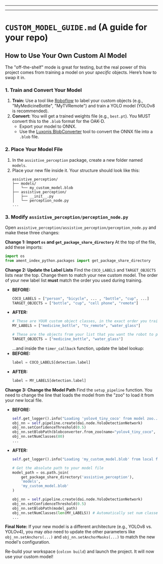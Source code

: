 -----

-----

# `CUSTOM_MODEL_GUIDE.md` (A guide for your repo)

## How to Use Your Own Custom AI Model

The "off-the-shelf" mode is great for testing, but the real power of this project comes from training a model on your *specific* objects. Here’s how to swap it in.

### 1\. Train and Convert Your Model

1.  **Train:** Use a tool like [Roboflow](https://roboflow.com/) to label your custom objects (e.g., "MyMedicineBottle", "MyTVRemote") and train a YOLO model (YOLOv8 is recommended).
2.  **Convert:** You will get a trained weights file (e.g., `best.pt`). You MUST convert this to the `.blob` format for the OAK-D.
      * Export your model to ONNX.
      * Use the [Luxonis BlobConverter](https://blobconverter.luxonis.com/) tool to convert the ONNX file into a `.blob` file.

### 2\. Place Your Model File

1.  In the `assistive_perception` package, create a new folder named `models`.
2.  Place your new file inside it. Your structure should look like this:
    ```
    assistive_perception/
    ├── models/
    │   └── my_custom_model.blob
    ├── assistive_perception/
    │   ├── __init__.py
    │   └── perception_node.py
    ...
    ```

### 3\. Modify `assistive_perception/perception_node.py`

Open `assistive_perception/assistive_perception/perception_node.py` and make these three changes:

**Change 1: Import `os` and `get_package_share_directory`**
At the top of the file, add these imports:

```python
import os
from ament_index_python.packages import get_package_share_directory
```

**Change 2: Update the Label Lists**
Find the `COCO_LABELS` and `TARGET_OBJECTS` lists near the top. Change them to match your new custom model. The order of your new label list **must** match the order you used during training.

  * **BEFORE:**
    ```python
    COCO_LABELS = ["person", "bicycle", ... , "bottle", "cup", ...]
    TARGET_OBJECTS = ["bottle", "cup", "cell phone", "remote"]
    ```
  * **AFTER:**
    ```python
    # These are YOUR custom object classes, in the exact order you trained them
    MY_LABELS = ["medicine_bottle", "tv_remote", "water_glass"]

    # These are the objects from your list that you want the robot to pick up
    TARGET_OBJECTS = ["medicine_bottle", "water_glass"]
    ```
    ...and inside the `timer_callback` function, update the label lookup:
  * **BEFORE:**
    ```python
    label = COCO_LABELS[detection.label]
    ```
  * **AFTER:**
    ```python
    label = MY_LABELS[detection.label]
    ```

**Change 3: Change the Model Path**
Find the `setup_pipeline` function. You need to change the line that loads the model from the "zoo" to load it from your new local file.

  * **BEFORE:**
    ```python
    self.get_logger().info("Loading 'yolov4_tiny_coco' from model zoo...")
    obj_nn = self.pipeline.create(dai.node.YoloDetectionNetwork)
    obj_nn.setConfidenceThreshold(0.5)
    obj_nn.setBlobPath(blobconverter.from_zoo(name="yolov4_tiny_coco", shaves=6))
    obj_nn.setNumClasses(80)
    ...
    ```
  * **AFTER:**
    ```python
    self.get_logger().info("Loading 'my_custom_model.blob' from local file...")

    # Get the absolute path to your model file
    model_path = os.path.join(
        get_package_share_directory('assistive_perception'),
        'models',
        'my_custom_model.blob'
    )

    obj_nn = self.pipeline.create(dai.node.YoloDetectionNetwork)
    obj_nn.setConfidenceThreshold(0.5)
    obj_nn.setBlobPath(model_path)
    obj_nn.setNumClasses(len(MY_LABELS)) # Automatically set num classes
    ...
    ```

**Final Note:** If your new model is a different architecture (e.g., YOLOv8 vs. YOLOv4), you may *also* need to update the other parameters like `obj_nn.setAnchors(...)` and `obj_nn.setAnchorMasks(...)` to match the new model's configuration.

Re-build your workspace (`colcon build`) and launch the project. It will now use your custom model\!